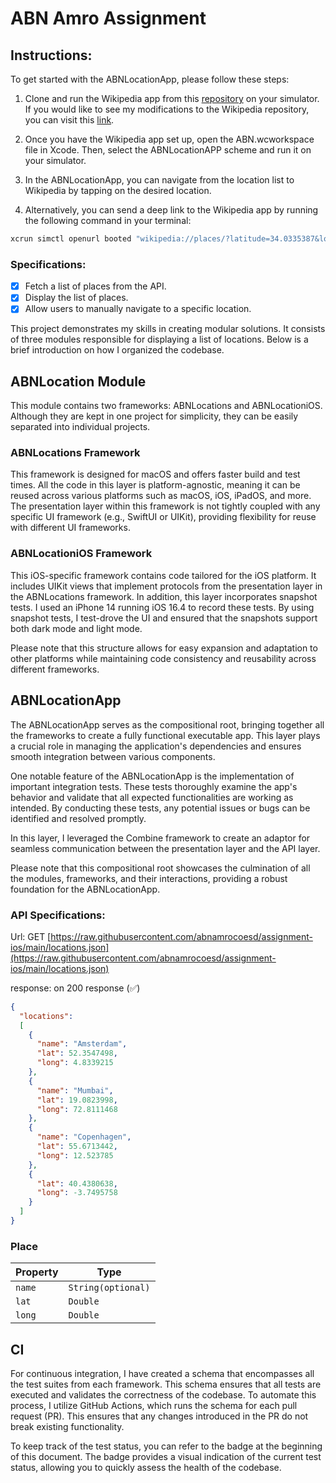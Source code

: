 # ABN Amro Assignment

## Instructions:

To get started with the ABNLocationApp, please follow these steps:

1. Clone and run the Wikipedia app from this [repository](https://github.com/amirtutunchi/wikipedia-iOS) on your simulator. If you would like to see my modifications to the Wikipedia repository, you can visit this [link](https://github.com/amirtutunchi/wikipedia-iOS/commit/f6645d4ed7784f9f4268fe91d5ac4241146cb1ce).

2. Once you have the Wikipedia app set up, open the ABN.wcworkspace file in Xcode. Then, select the ABNLocationAPP scheme and run it on your simulator.

3. In the ABNLocationApp, you can navigate from the location list to Wikipedia by tapping on the desired location.

4. Alternatively, you can send a deep link to the Wikipedia app by running the following command in your terminal:

```bash
xcrun simctl openurl booted "wikipedia://places/?latitude=34.0335387&longitude=-118.8366035"
```

### Specifications:

- [x] Fetch a list of places from the API.
- [x] Display the list of places.
- [x] Allow users to manually navigate to a specific location.

This project demonstrates my skills in creating modular solutions. It consists of three modules responsible for displaying a list of locations. Below is a brief introduction on how I organized the codebase.

## ABNLocation Module
This module contains two frameworks: ABNLocations and ABNLocationiOS. Although they are kept in one project for simplicity, they can be easily separated into individual projects.

### ABNLocations Framework
This framework is designed for macOS and offers faster build and test times. All the code in this layer is platform-agnostic, meaning it can be reused across various platforms such as macOS, iOS, iPadOS, and more. The presentation layer within this framework is not tightly coupled with any specific UI framework (e.g., SwiftUI or UIKit), providing flexibility for reuse with different UI frameworks.

### ABNLocationiOS Framework
This iOS-specific framework contains code tailored for the iOS platform. It includes UIKit views that implement protocols from the presentation layer in the ABNLocations framework. In addition, this layer incorporates snapshot tests. I used an iPhone 14 running iOS 16.4 to record these tests. By using snapshot tests, I test-drove the UI and ensured that the snapshots support both dark mode and light mode.

Please note that this structure allows for easy expansion and adaptation to other platforms while maintaining code consistency and reusability across different frameworks.

## ABNLocationApp

The ABNLocationApp serves as the compositional root, bringing together all the frameworks to create a fully functional executable app. This layer plays a crucial role in managing the application's dependencies and ensures smooth integration between various components.

One notable feature of the ABNLocationApp is the implementation of important integration tests. These tests thoroughly examine the app's behavior and validate that all expected functionalities are working as intended. By conducting these tests, any potential issues or bugs can be identified and resolved promptly.

In this layer, I leveraged the Combine framework to create an adaptor for seamless communication between the presentation layer and the API layer.

Please note that this compositional root showcases the culmination of all the modules, frameworks, and their interactions, providing a robust foundation for the ABNLocationApp.


### API Specifications:
Url: GET [https://raw.githubusercontent.com/abnamrocoesd/assignment-ios/main/locations.json](https://raw.githubusercontent.com/abnamrocoesd/assignment-ios/main/locations.json)

response: on 200 response (✅) 
```json
{
  "locations": 
  [
    {
      "name": "Amsterdam",
      "lat": 52.3547498,
      "long": 4.8339215
    },
    {
      "name": "Mumbai",
      "lat": 19.0823998,
      "long": 72.8111468
    },
    {
      "name": "Copenhagen",
      "lat": 55.6713442,
      "long": 12.523785
    },
    {
      "lat": 40.4380638,
      "long": -3.7495758
    }
  ]
}
```
### Place

|Property|Type|
|-----|-----|
|`name`| `String(optional)`|
|`lat`|`Double`|
|`long`|`Double`|

## CI

For continuous integration, I have created a schema that encompasses all the test suites from each framework. This schema ensures that all tests are executed and validates the correctness of the codebase. To automate this process, I utilize GitHub Actions, which runs the schema for each pull request (PR). This ensures that any changes introduced in the PR do not break existing functionality.

To keep track of the test status, you can refer to the badge at the beginning of this document. The badge provides a visual indication of the current test status, allowing you to quickly assess the health of the codebase.

